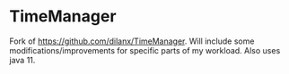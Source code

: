 # TimeManager
 
Fork of https://github.com/dilanx/TimeManager. Will include some modifications/improvements for specific parts of my workload. Also uses java 11.

